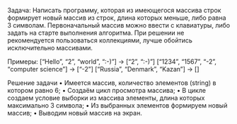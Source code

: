 Задача: Написать программу, которая из имеющегося массива строк формирует новый массив из строк, длина которых меньше, либо равна 3 символам. Первоначальный массив можно ввести с клавиатуры, либо задать на старте выполнения алгоритма. При решении не рекомендуется пользоваться коллекциями, лучше обойтись исключительно массивами.

Примеры:
[“Hello”, “2”, “world”, “:-)”] → [“2”, “:-)”]
[“1234”, “1567”, “-2”, “computer science”] → [“-2”]
[“Russia”, “Denmark”, “Kazan”] → []

Решение задачи
•	Имеется массив, количество элементов (string) в котором равно 6;
•	Создаём цикл просмотра массива;
•	В цикле создаем условие выборки из массива элементы, длина которых максимально 3 символа;
•	Из выбранных элементов формируем новый массив;
•	Выводим новый массив на экран.
